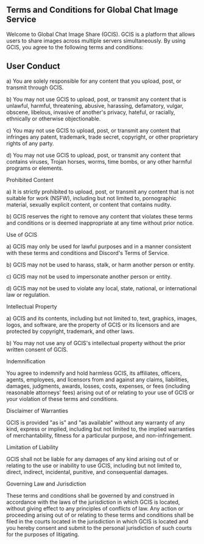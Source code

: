 ## Terms and Conditions for Global Chat Image Service

Welcome to Global Chat Image Share (GCIS). GCIS is a platform that allows users to share images across multiple servers simultaneously. By using GCIS, you agree to the following terms and conditions:

## User Conduct

a) You are solely responsible for any content that you upload, post, or transmit through GCIS.

b) You may not use GCIS to upload, post, or transmit any content that is unlawful, harmful, threatening, abusive, harassing, defamatory, vulgar, obscene, libelous, invasive of another's privacy, hateful, or racially, ethnically or otherwise objectionable.

c) You may not use GCIS to upload, post, or transmit any content that infringes any patent, trademark, trade secret, copyright, or other proprietary rights of any party.

d) You may not use GCIS to upload, post, or transmit any content that contains viruses, Trojan horses, worms, time bombs, or any other harmful programs or elements.

Prohibited Content

a) It is strictly prohibited to upload, post, or transmit any content that is not suitable for work (NSFW), including but not limited to, pornographic material, sexually explicit content, or content that contains nudity.

b) GCIS reserves the right to remove any content that violates these terms and conditions or is deemed inappropriate at any time without prior notice.

Use of GCIS

a) GCIS may only be used for lawful purposes and in a manner consistent with these terms and conditions and Discord's Terms of Service.

b) GCIS may not be used to harass, stalk, or harm another person or entity.

c) GCIS may not be used to impersonate another person or entity.

d) GCIS may not be used to violate any local, state, national, or international law or regulation.

Intellectual Property

a) GCIS and its contents, including but not limited to, text, graphics, images, logos, and software, are the property of GCIS or its licensors and are protected by copyright, trademark, and other laws.

b) You may not use any of GCIS's intellectual property without the prior written consent of GCIS.

Indemnification

You agree to indemnify and hold harmless GCIS, its affiliates, officers, agents, employees, and licensors from and against any claims, liabilities, damages, judgments, awards, losses, costs, expenses, or fees (including reasonable attorneys' fees) arising out of or relating to your use of GCIS or your violation of these terms and conditions.

Disclaimer of Warranties

GCIS is provided "as is" and "as available" without any warranty of any kind, express or implied, including but not limited to, the implied warranties of merchantability, fitness for a particular purpose, and non-infringement.

Limitation of Liability

GCIS shall not be liable for any damages of any kind arising out of or relating to the use or inability to use GCIS, including but not limited to, direct, indirect, incidental, punitive, and consequential damages.

Governing Law and Jurisdiction

These terms and conditions shall be governed by and construed in accordance with the laws of the jurisdiction in which GCIS is located, without giving effect to any principles of conflicts of law. Any action or proceeding arising out of or relating to these terms and conditions shall be filed in the courts located in the jurisdiction in which GCIS is located and you hereby consent and submit to the personal jurisdiction of such courts for the purposes of litigating.
